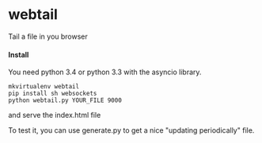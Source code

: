 webtail
=======

Tail a file in you browser

#### Install #####

You need python 3.4 or python 3.3 with the asyncio library.

    mkvirtualenv webtail
    pip install sh websockets
    python webtail.py YOUR_FILE 9000

and serve the index.html file

To test it, you can use generate.py to get a nice "updating periodically" file.

